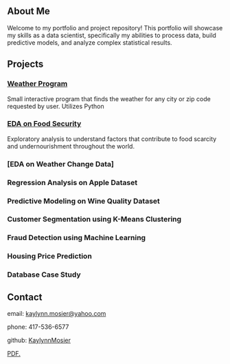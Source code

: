 ## About Me
Welcome to my portfolio and project repository! This portfolio will showcase my skills as a data scientist, specifically my abilities to process data, build predictive models, and analyze complex statistical results. 
## Projects
### [Weather Program](https://github.com/KayMosier/kaymosier.github.io/tree/main/Weather%20Program)
Small interactive program that finds the weather for any city or zip code requested by user. Utilizes Python
### [EDA on Food Security](https://github.com/KayMosier/kaymosier.github.io/blob/main/EDA%20on%20Food%20Security/EDA-on-Food-Security-Data.pdf)
Exploratory analysis to understand factors that contribute to food scarcity and undernourishment throughout the world.
### [EDA on Weather Change Data]
### Regression Analysis on Apple Dataset
### Predictive Modeling on Wine Quality Dataset
### Customer Segmentation using K-Means Clustering
### Fraud Detection using Machine Learning
### Housing Price Prediction
### Database Case Study
## Contact
email: kaylynn.mosier@yahoo.com

phone: 417-536-6577

github: [KaylynnMosier](https://github.com/kaymosier/kaymosier.github.io)

<a href="github.com/KayMosier/kaymosier.github.io/blob/main/EDA%20on%20Food%20Security/EDA-on-Food-Security-Data.pdf" target="_blank">PDF.</a>
